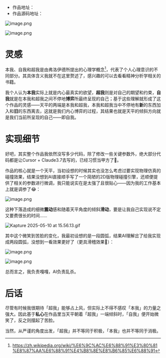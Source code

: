 - 作品地址：
- 作品源码地址：

![image.png](http://pic.xiexuefeng.cc/markdown/202505101542632.png?imageslim)

![image.png](http://pic.xiexuefeng.cc/markdown/202505101545770.png?imageslim)

# 灵感

本我、自我和超我是由弗洛伊德所提出的心理学概念[^1]，代表了个人心理意识的不同部分。其具体含义我就不在这里赘述了，感兴趣的可以去看看精神分析学相关的书籍。

我个人认为**本我**实际上就是内心最真实的欲望，**超我**则是对自己的期望和约束，**自我**就是在本我和超我之间不停地**博弈**所最终呈现的自己；基于这些理解就形成了这个作品的灵感——天平的两端是本我和超我，本我和超我当中不停地有**新**的东西加入和**旧**的东西离去，这就是我们内心博弈的过程，其结果也就是天平的倾斜方向就是我们当前所呈现的自己——即自我。

# 实现细节

好吧，其实整个作品我依然没写多少代码，除了修改一些关键参数外，绝大部分代码都是让Cursor + Claude3.7去写的，已经习惯当甲方了🙈。

作品的核心就是一个天平，当初设想的时候其实也没怎么考虑过要实现物理仿真的碰撞效果，结果没想到AI直接顺手写了一个简陋的2D版物理碰撞引擎，还顺便提供了相关的参数进行微调，我只能说实在是太强了且很贴心——因为我的工作基本上就是调参了😂：

![image.png](http://pic.xiexuefeng.cc/markdown/202505101549230.png?imageView2/2/w/400)

这种下落造成的细微**震动**感和随着天平角度的倾斜**滑动**，要是让我自己实现说不定又要费很长的时间……

![Kapture 2025-05-10 at 15.56.13.gif](http://pic.xiexuefeng.cc/markdown/202505101557996.gif?imageslim)

其中这个微笑到苦脸的变化，我最初设想的是一段圆弧，结果AI理解岔了给我实现成两段圆弧，没想到一看效果更好了（更具滑稽效果🤣）：

![image.png](http://pic.xiexuefeng.cc/markdown/202505101604388.png?imageView2/2/w/400)

![image.png](http://pic.xiexuefeng.cc/markdown/202505101604322.png?imageView2/2/w/400)

总而言之，我负责嘎嘎，AI负责乱杀。

# 后话

尽管有时候我很期待「超我」能够占上风，但实际上不得不感叹「本我」的力量之强大。因此基于**私心**在作品里当天平朝着「超我」一端倾斜时，「自我」便开始微笑了，反之则摆起了苦脸。

当然，从严谨的角度出发，「超我」并不等同于积极，「本我」也并不等同于消极。


[^1]: https://zh.wikipedia.org/wiki/%E6%9C%AC%E6%88%91%E3%80%81%E8%87%AA%E6%88%91%E4%B8%8E%E8%B6%85%E6%88%91

